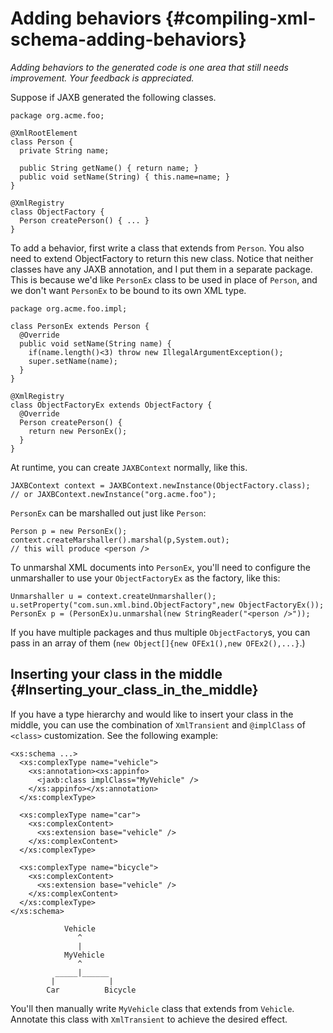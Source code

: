 Adding behaviors {#compiling-xml-schema-adding-behaviors}
================

*Adding behaviors to the generated code is one area that still needs
improvement. Your feedback is appreciated.*

Suppose if JAXB generated the following classes.

``` {.java}
package org.acme.foo;

@XmlRootElement
class Person {
  private String name;

  public String getName() { return name; }
  public void setName(String) { this.name=name; }
}

@XmlRegistry
class ObjectFactory {
  Person createPerson() { ... }
}
```

To add a behavior, first write a class that extends from `Person`. You
also need to extend ObjectFactory to return this new class. Notice that
neither classes have any JAXB annotation, and I put them in a separate
package. This is because we\'d like `PersonEx` class to be used in place
of `Person`, and we don\'t want `PersonEx` to be bound to its own XML
type.

``` {.java}
package org.acme.foo.impl;

class PersonEx extends Person {
  @Override
  public void setName(String name) {
    if(name.length()<3) throw new IllegalArgumentException();
    super.setName(name);
  }
}

@XmlRegistry
class ObjectFactoryEx extends ObjectFactory {
  @Override
  Person createPerson() {
    return new PersonEx();
  }
}
```

At runtime, you can create `JAXBContext` normally, like this.

``` {.java}
JAXBContext context = JAXBContext.newInstance(ObjectFactory.class);
// or JAXBContext.newInstance("org.acme.foo");
```

`PersonEx` can be marshalled out just like `Person`:

``` {.java}
Person p = new PersonEx();
context.createMarshaller().marshal(p,System.out);
// this will produce <person />
```

To unmarshal XML documents into `PersonEx`, you\'ll need to configure
the unmarshaller to use your `ObjectFactoryEx` as the factory, like
this:

``` {.java}
Unmarshaller u = context.createUnmarshaller();
u.setProperty("com.sun.xml.bind.ObjectFactory",new ObjectFactoryEx());
PersonEx p = (PersonEx)u.unmarshal(new StringReader("<person />"));
```

If you have multiple packages and thus multiple `ObjectFactory`s, you
can pass in an array of them (`new
    Object[]{new OFEx1(),new OFEx2(),...}`.)

Inserting your class in the middle {#Inserting_your_class_in_the_middle}
----------------------------------

If you have a type hierarchy and would like to insert your class in the
middle, you can use the combination of `XmlTransient` and `@implClass`
of `<class>` customization. See the following example:

``` {.xml}
<xs:schema ...>
  <xs:complexType name="vehicle">
    <xs:annotation><xs:appinfo>
      <jaxb:class implClass="MyVehicle" />
    </xs:appinfo></xs:annotation>
  </xs:complexType>

  <xs:complexType name="car">
    <xs:complexContent>
      <xs:extension base="vehicle" />
    </xs:complexContent>
  </xs:complexType>

  <xs:complexType name="bicycle">
    <xs:complexContent>
      <xs:extension base="vehicle" />
    </xs:complexContent>
  </xs:complexType>
</xs:schema>
```

                Vehicle
                   ^
                   |
                MyVehicle
                   ^
              _____|______
             |            |
            Car          Bicycle

You\'ll then manually write `MyVehicle` class that extends from
`Vehicle`. Annotate this class with `XmlTransient` to achieve the
desired effect.
